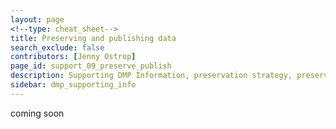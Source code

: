 ```yaml
---
layout: page
<!--type: cheat_sheet-->
title: Preserving and publishing data
search_exclude: false
contributors: [Jenny Ostrop]
page_id: support_09_preserve_publish
description: Supporting DMP Information, preservation strategy, preserve data, data preservation, publish data, data publication, repository, open access, closed access, data sharing
sidebar: dmp_supporting_info
---
```


coming soon